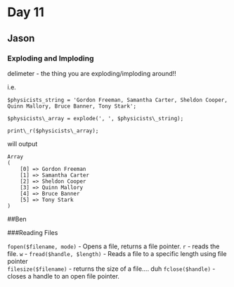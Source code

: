 # Day 11 #

## Jason ##

### Exploding and Imploding ###
delimeter - the thing you are exploding/imploding around!!

i.e.

```
$physicists_string = 'Gordon Freeman, Samantha Carter, Sheldon Cooper, Quinn Mallory, Bruce Banner, Tony Stark';

$physicists\_array = explode(', ', $physicists\_string);

print\_r($physicists\_array);
```

will output 
```
Array
(
    [0] => Gordon Freeman
    [1] => Samantha Carter
    [2] => Sheldon Cooper
    [3] => Quinn Mallory
    [4] => Bruce Banner
    [5] => Tony Stark
)
```



##Ben

###Reading Files

`fopen($filename, mode)` - Opens a file, returns a file pointer.
		`r` - reads the file.
		`w` - 
`fread($handle, $length)` - Reads a file to a specific length using file pointer	
`filesize($filename)` - returns the size of a file.... duh
`fclose($handle)` - closes a handle to an open file pointer.


